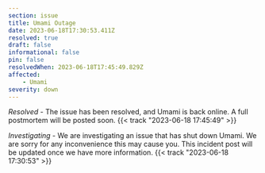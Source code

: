 ```yaml
---
section: issue
title: Umami Outage
date: 2023-06-18T17:30:53.411Z
resolved: true
draft: false
informational: false
pin: false
resolvedWhen: 2023-06-18T17:45:49.829Z
affected:
    - Umami
severity: down
---
```

*Resolved* - The issue has been resolved, and Umami is back online. A full postmortem will be posted soon. {{< track "2023-06-18 17:45:49" >}}

*Investigating* - We are investigating an issue that has shut down Umami. We are sorry for any inconvenience this may cause you. This incident post will be updated once we have more information. {{< track "2023-06-18 17:30:53" >}}